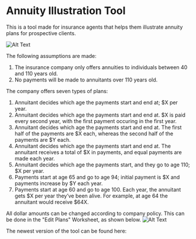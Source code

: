 # Annuity Illustration Tool

This is a tool made for insurance agents that helps them illustrate annuity plans for prospective clients.

![Alt Text](https://i.imgur.com/FRRSIUP.gif)

The following assumptions are made:
1. The insurance company only offers annuities to individuals between 40 and 110 years old.
2. No payments will be made to annuitants over 110 years old.

The company offers seven types of plans:
1. Annuitant decides which age the payments start and end at; $X per year.
2. Annuitant decides which age the payments start and end at. $X is paid every second year, with the first payment occuring in the first year.
3. Annuitant decides which age the payments start and end at. The first half of the payments are $X each, whereas the second half of the payments are $Y each.
4. Annuitant decides which age the payments start and end at. The annuitant receives a total of $X in payments, and equal payments are made each year.
5. Annuitant decides which age the payments start, and they go to age 110; $X per year.
6. Payments start at age 65 and go to age 94; initial payment is $X and payments increase by $Y each year.
7. Payments start at age 60 and go to age 100. Each year, the annuitant gets $X per year they’ve been alive. For example, at age 64 the annuitant would receive $64X.

All dollar amounts can be changed according to company policy. This can be done in the "Edit Plans" Worksheet, as shown below.
![Alt Text](https://i.imgur.com/BvnVRv8.gif)

The newest version of the tool can be found here: 
